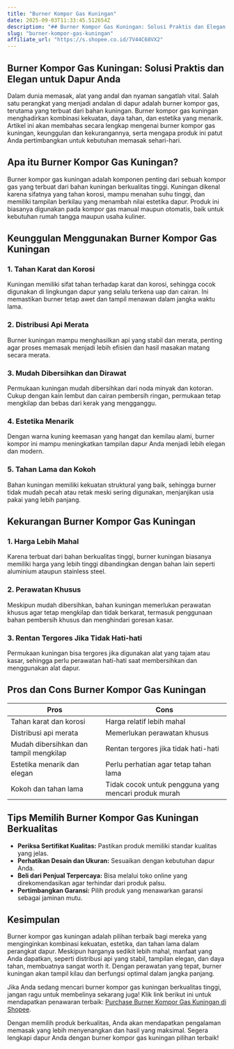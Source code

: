 ```yaml
---
title: "Burner Kompor Gas Kuningan"
date: 2025-09-03T11:33:45.512654Z
description: "## Burner Kompor Gas Kuningan: Solusi Praktis dan Elegan untuk Dapur Anda..."
slug: "burner-kompor-gas-kuningan"
affiliate_url: "https://s.shopee.co.id/7V44C68VX2"
---
```

## Burner Kompor Gas Kuningan: Solusi Praktis dan Elegan untuk Dapur Anda

Dalam dunia memasak, alat yang andal dan nyaman sangatlah vital. Salah satu perangkat yang menjadi andalan di dapur adalah burner kompor gas, terutama yang terbuat dari bahan kuningan. Burner kompor gas kuningan menghadirkan kombinasi kekuatan, daya tahan, dan estetika yang menarik. Artikel ini akan membahas secara lengkap mengenai burner kompor gas kuningan, keunggulan dan kekurangannya, serta mengapa produk ini patut Anda pertimbangkan untuk kebutuhan memasak sehari-hari.

## Apa itu Burner Kompor Gas Kuningan?

Burner kompor gas kuningan adalah komponen penting dari sebuah kompor gas yang terbuat dari bahan kuningan berkualitas tinggi. Kuningan dikenal karena sifatnya yang tahan korosi, mampu menahan suhu tinggi, dan memiliki tampilan berkilau yang menambah nilai estetika dapur. Produk ini biasanya digunakan pada kompor gas manual maupun otomatis, baik untuk kebutuhan rumah tangga maupun usaha kuliner.

## Keunggulan Menggunakan Burner Kompor Gas Kuningan

### 1. Tahan Karat dan Korosi

Kuningan memiliki sifat tahan terhadap karat dan korosi, sehingga cocok digunakan di lingkungan dapur yang selalu terkena uap dan cairan. Ini memastikan burner tetap awet dan tampil menawan dalam jangka waktu lama.

### 2. Distribusi Api Merata

Burner kuningan mampu menghasilkan api yang stabil dan merata, penting agar proses memasak menjadi lebih efisien dan hasil masakan matang secara merata.

### 3. Mudah Dibersihkan dan Dirawat

Permukaan kuningan mudah dibersihkan dari noda minyak dan kotoran. Cukup dengan kain lembut dan cairan pembersih ringan, permukaan tetap mengkilap dan bebas dari kerak yang mengganggu.

### 4. Estetika Menarik

Dengan warna kuning keemasan yang hangat dan kemilau alami, burner kompor ini mampu meningkatkan tampilan dapur Anda menjadi lebih elegan dan modern.

### 5. Tahan Lama dan Kokoh

Bahan kuningan memiliki kekuatan struktural yang baik, sehingga burner tidak mudah pecah atau retak meski sering digunakan, menjanjikan usia pakai yang lebih panjang.

## Kekurangan Burner Kompor Gas Kuningan

### 1. Harga Lebih Mahal

Karena terbuat dari bahan berkualitas tinggi, burner kuningan biasanya memiliki harga yang lebih tinggi dibandingkan dengan bahan lain seperti aluminium ataupun stainless steel.

### 2. Perawatan Khusus

Meskipun mudah dibersihkan, bahan kuningan memerlukan perawatan khusus agar tetap mengkilap dan tidak berkarat, termasuk penggunaan bahan pembersih khusus dan menghindari goresan kasar.

### 3. Rentan Tergores Jika Tidak Hati-hati

Permukaan kuningan bisa tergores jika digunakan alat yang tajam atau kasar, sehingga perlu perawatan hati-hati saat membersihkan dan menggunakan alat dapur.

## Pros dan Cons Burner Kompor Gas Kuningan

| **Pros**                                           | **Cons**                                           |
|----------------------------------------------------|---------------------------------------------------|
| Tahan karat dan korosi                           | Harga relatif lebih mahal                        |
| Distribusi api merata                            | Memerlukan perawatan khusus                     |
| Mudah dibersihkan dan tampil mengkilap             | Rentan tergores jika tidak hati-hati             |
| Estetika menarik dan elegan                        | Perlu perhatian agar tetap tahan lama            |
| Kokoh dan tahan lama                              | Tidak cocok untuk pengguna yang mencari produk murah |

## Tips Memilih Burner Kompor Gas Kuningan Berkualitas

- **Periksa Sertifikat Kualitas:** Pastikan produk memiliki standar kualitas yang jelas.
- **Perhatikan Desain dan Ukuran:** Sesuaikan dengan kebutuhan dapur Anda.
- **Beli dari Penjual Terpercaya:** Bisa melalui toko online yang direkomendasikan agar terhindar dari produk palsu.
- **Pertimbangkan Garansi:** Pilih produk yang menawarkan garansi sebagai jaminan mutu.

## Kesimpulan

Burner kompor gas kuningan adalah pilihan terbaik bagi mereka yang menginginkan kombinasi kekuatan, estetika, dan tahan lama dalam perangkat dapur. Meskipun harganya sedikit lebih mahal, manfaat yang Anda dapatkan, seperti distribusi api yang stabil, tampilan elegan, dan daya tahan, membuatnya sangat worth it. Dengan perawatan yang tepat, burner kuningan akan tampil kilau dan berfungsi optimal dalam jangka panjang.

Jika Anda sedang mencari burner kompor gas kuningan berkualitas tinggi, jangan ragu untuk membelinya sekarang juga! Klik link berikut ini untuk mendapatkan penawaran terbaik: [Purchase Burner Kompor Gas Kuningan di Shopee](https://s.shopee.co.id/7V44C68VX2).

Dengan memilih produk berkualitas, Anda akan mendapatkan pengalaman memasak yang lebih menyenangkan dan hasil yang maksimal. Segera lengkapi dapur Anda dengan burner kompor gas kuningan pilihan terbaik!